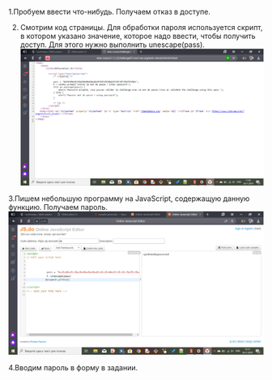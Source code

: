 1.Пробуем ввести что-нибудь. Получаем отказ в доступе.

2. Смотрим код страницы. Для обработки пароля используется скрипт, в котором указано значение, которое надо ввести, чтобы получить доступ. Для этого нужно выполнить unescape(pass).
![2019-11-24(13)](https://github.com/AnnaKlimina/root-me.org/blob/master/screens/2019-11-24%20(13).png)

3.Пишем небольшую программу на JavaScript, содержащую данную функцию. Получаем пароль.
![2019-11-24(15)](https://github.com/AnnaKlimina/root-me.org/blob/master/screens/2019-11-24%20(15).png)

4.Вводим пароль в форму в задании.
